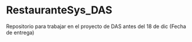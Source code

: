 # RestauranteSys_DAS
Repositorio para trabajar en el proyecto de DAS antes del 18 de dic (Fecha de entrega)
